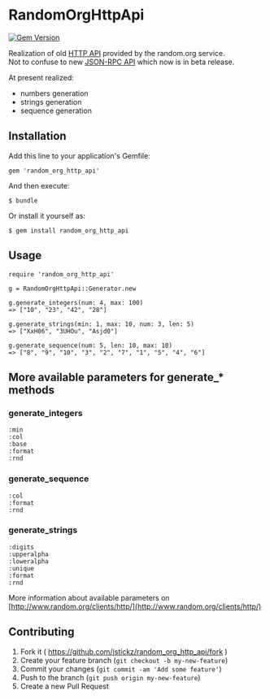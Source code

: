 # RandomOrgHttpApi
[![Gem Version](https://badge.fury.io/rb/random_org_http_api@2x.png)](http://badge.fury.io/rb/random_org_http_api)

Realization of old [HTTP API](http://www.random.org/clients/http/) provided by the random.org service.  
Not to confuse to new [JSON-RPC API](https://api.random.org/json-rpc/1/) which now is in beta release.

At present realized:  

* numbers generation
* strings generation
* sequence generation


## Installation

Add this line to your application's Gemfile:

    gem 'random_org_http_api'

And then execute:

    $ bundle

Or install it yourself as:

    $ gem install random_org_http_api

## Usage

    require 'random_org_http_api'
    
    g = RandomOrgHttpApi::Generator.new

    g.generate_integers(num: 4, max: 100)
    => ["10", "23", "42", "28"]

    g.generate_strings(min: 1, max: 10, num: 3, len: 5)
    => ["XxH06", "3UHOu", "Asjd0"]

    g.generate_sequence(num: 5, len: 10, max: 10)
    => ["8", "9", "10", "3", "2", "7", "1", "5", "4", "6"]

## More available parameters for generate_* methods

### generate_integers

    :min
    :col
    :base
    :format
    :rnd


### generate_sequence

    :col
    :format
    :rnd

### generate_strings

    :digits
    :upperalpha
    :loweralpha
    :unique
    :format
    :rnd

More information about available parameters on [http://www.random.org/clients/http/](http://www.random.org/clients/http/)

## Contributing

1. Fork it ( https://github.com/istickz/random_org_http_api/fork )
2. Create your feature branch (`git checkout -b my-new-feature`)
3. Commit your changes (`git commit -am 'Add some feature'`)
4. Push to the branch (`git push origin my-new-feature`)
5. Create a new Pull Request

